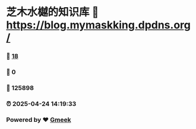 # 芝木水樾的知识库 :link: https://blog.mymaskking.dpdns.org/ 
### :page_facing_up: [18](https://blog.mymaskking.dpdns.org//tag.html) 
### :speech_balloon: 0 
### :hibiscus: 125898 
### :alarm_clock: 2025-04-24 14:19:33 
### Powered by :heart: [Gmeek](https://github.com/Meekdai/Gmeek)
